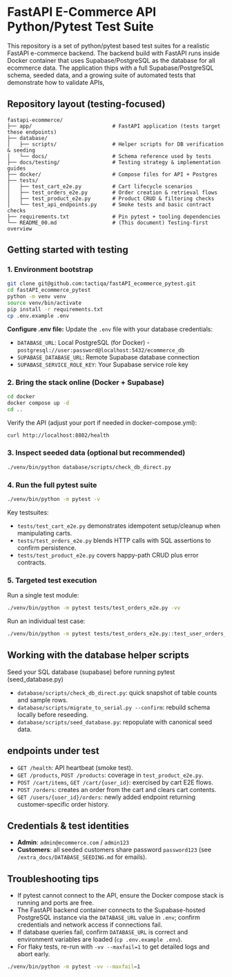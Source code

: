 # FastAPI E-Commerce API Python/Pytest Test Suite

This repository is a set of python/pytest based test suites for a realistic FastAPI e-commerce backend. The backend build with FastAPI runs inside Docker container that uses Supabase/PostgreSQL as the database for all ecommerce data. The application thips with a full Supabase/PostgreSQL schema, seeded data, and a growing suite of automated tests that demonstrate how to validate APIs,

## Repository layout (testing-focused)

```
fastapi-ecommerce/
├── app/                          # FastAPI application (tests target these endpoints)
├── database/
│   ├── scripts/                  # Helper scripts for DB verification & seeding
│   └── docs/                     # Schema reference used by tests
├── docs/testing/                 # Testing strategy & implementation guides
├── docker/                       # Compose files for API + Postgres
├── tests/
│   ├── test_cart_e2e.py          # Cart lifecycle scenarios
│   ├── test_orders_e2e.py        # Order creation & retrieval flows
│   ├── test_product_e2e.py       # Product CRUD & filtering checks
│   └── test_api_endpoints.py     # Smoke tests and basic contract checks
├── requirements.txt              # Pin pytest + tooling dependencies
└── README_00.md                  # (This document) Testing-first overview
```

## Getting started with testing

### 1. Environment bootstrap

```bash
git clone git@github.com:tactiqa/fastAPI_ecommerce_pytest.git
cd fastAPI_ecommerce_pytest
python -m venv venv
source venv/bin/activate
pip install -r requirements.txt
cp .env.example .env 
```

**Configure .env file:**
Update the `.env` file with your database credentials:
- `DATABASE_URL`: Local PostgreSQL (for Docker) - `postgresql://user:password@localhost:5432/ecommerce_db`
- `SUPABASE_DATABASE_URL`: Remote Supabase database connection
- `SUPABASE_SERVICE_ROLE_KEY`: Your Supabase service role key

### 2. Bring the stack online (Docker + Supabase)

```bash
cd docker
docker compose up -d
cd ..
```

Verify the API (adjust your port if needed in docker-compose.yml):

```bash
curl http://localhost:8802/health
```

### 3. Inspect seeded data (optional but recommended)

```bash
./venv/bin/python database/scripts/check_db_direct.py
```

### 4. Run the full pytest suite

```bash
./venv/bin/python -m pytest -v
```

Key testsuites:

- `tests/test_cart_e2e.py` demonstrates idempotent setup/cleanup when manipulating carts.
- `tests/test_orders_e2e.py` blends HTTP calls with SQL assertions to confirm persistence.
- `tests/test_product_e2e.py` covers happy-path CRUD plus error contracts.

### 5. Targeted test execution

Run a single test module:

```bash
./venv/bin/python -m pytest tests/test_orders_e2e.py -vv
```

Run an individual test case:

```bash
./venv/bin/python -m pytest tests/test_orders_e2e.py::test_user_orders_endpoint_returns_existing_orders -vv
```

## Working with the database helper scripts

Seed your SQL database (supabase) before running pytest (seed_database.py)

- `database/scripts/check_db_direct.py`: quick snapshot of table counts and sample rows.
- `database/scripts/migrate_to_serial.py --confirm`: rebuild schema locally before reseeding.
- `database/scripts/seed_database.py`: repopulate with canonical seed data.


## endpoints under test

- `GET /health`: API heartbeat (smoke test).
- `GET /products`, `POST /products`: coverage in `test_product_e2e.py`.
- `POST /cart/items`, `GET /cart/{user_id}`: exercised by cart E2E flows.
- `POST /orders`: creates an order from the cart and clears cart contents.
- `GET /users/{user_id}/orders`: newly added endpoint returning customer-specific order history.

## Credentials & test identities

- **Admin**: `admin@ecommerce.com` / `admin123`
- **Customers**: all seeded customers share password `password123` (see `/extra_docs/DATABASE_SEEDING.md` for emails).

## Troubleshooting tips

- If pytest cannot connect to the API, ensure the Docker compose stack is running and ports are free.
- The FastAPI backend container connects to the Supabase-hosted PostgreSQL instance via the `DATABASE_URL` value in `.env`; confirm credentials and network access if connections fail.
- If database queries fail, confirm `DATABASE_URL` is correct and environment variables are loaded (`cp .env.example .env`).
- For flaky tests, re-run with `-vv --maxfail=1` to get detailed logs and abort early.

```bash
./venv/bin/python -m pytest -vv --maxfail=1
```